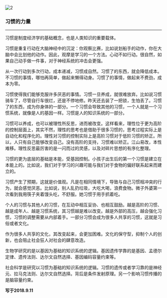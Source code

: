 ![2](https://gitee.com/pyshi3/pyshi3_library/raw/master/2018-zhou-piano/%E4%B9%A0%E6%83%AF.jpg)

### 习惯的力量
----

习惯是制度经济学的基础概念，也是人类知识的重要载体。

习惯是重复行动在大脑神经中的沉淀：你观察比赛，比如说划船手的动作，你在大脑中会比划他的动作。因此，观摩是学习的一个方法。心动不如行动。很自然，如果自己动手做一件事，对于神经系统的冲击会更强。

从一次行动到多次行动，成本递减，习惯成自然。习惯了的东西，就会降低成本。不习惯的事情，哪怕再简单，做起来懒得动身。习惯了的事情，做起来不费劲，成本为零。

习惯使得我们能够克服许多厌恶的事情。习惯一旦养成，就很难放弃。比如说习惯骑车了，尽管自行车很烂，还是不停地修。昨天还去装了一把锁，生怕丢了。习惯了的东西，成为你身体的一部分。一个习惯会导致其他的习惯，一个人就是一个习惯系统，就像是人的基因一样。习惯是人的知识系统的一部分。

习惯可以养成，也可以被理性所反思，进而被改变。这样看来，理性位于更为高阶的控制层面上，其实不然，理性的思考也是借助于很多习惯的，思考过程实际上是自动化和程序化的。理性对习惯的控制实际上是高阶习惯对于低阶习惯的矫正。所以，人只有自己能够改变自己。没有高阶的支持，习惯难以矫正。江山易改，本性难移。理性反思最厉害的是一闪而过的灵感，以及对碎片思想的有序化整理。

习惯的更为底层的基础是本能，受基因控制。小孩子出生后的第一个习惯是建立在本能上的。比如说，我们对于学习的兴趣可能与我们对于食物的偏好联系起来而建立的。

习惯产生了预期，这就是价值观。凡是在相同情境下，导致与自己习惯相冲突的行为，就会感觉厌恶。比如说，别人乱扔垃圾，大吃大喝，浪费食物。微子外婆第一次看到我用筷子夹着馒头吃，不舒服。她习惯于用手抓着吃。

个人的习惯与其他人的习惯，在互动中相互妥协、也相互鼓励。越是高阶的习惯、越是成年人、越是习惯系统，其习惯越是难以改变。越是外部的高压，越会强化习惯，习惯的调整需要从内部着手。一部分习惯会成为很多人共享的习惯，这就是习俗或者文化。

作为很多人共享的文化，其改变起来，会更加困难。文化的保守型，抑制个人的创新，也会阻止社会狂人对社会的肆意改造。

生物学研究的是以基因为基础的知识系统的逻辑。基因遗传学靠的是基因、孟德尔定律、遗传法则、达尔文自然选择、基因编码容量约束等。

社会科学是研究以习惯为基础的知识系统的逻辑。习惯的遗传或者学习靠的是神经元、拉马克法则、达尔文自然选择。背后是条件发射原理。另一个影响习惯传播的是脑容量约束。

**写于2018.9.11**